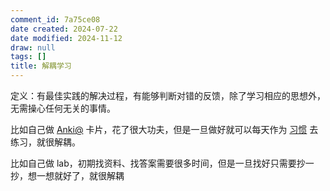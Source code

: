 ```yaml
---
comment_id: 7a75ce08
date created: 2024-07-22
date modified: 2024-11-12
draw: null
tags: []
title: 解耦学习
---
```

定义：有最佳实践的解决过程，有能够判断对错的反馈，除了学习相应的思想外，无需操心任何无关的事情。

比如自己做 [Anki@](Anki@.md) 卡片，花了很大功夫，但是一旦做好就可以每天作为 [习惯](习惯) 去练习，就很解耦。

比如自己做 lab，初期找资料、找答案需要很多时间，但是一旦找好只需要抄一抄，想一想就好了，就很解耦
